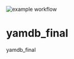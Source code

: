 ![example workflow](https://github.com/slaer13/yamdb_final/actions/workflows/yamdb_workflow.yml/badge.svg?branch=master)

# yamdb_final
yamdb_final
